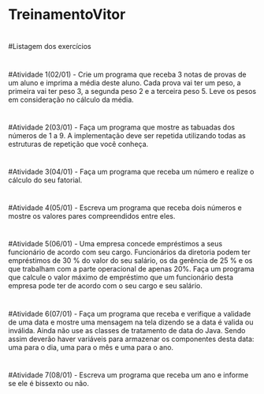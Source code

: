 # TreinamentoVitor
# 
#Listagem dos exercícios
#
#Atividade 1(02/01) - Crie um programa que receba 3 notas de provas de um aluno e imprima a média deste aluno. Cada prova vai ter um peso, a primeira vai ter peso 3, a segunda peso 2 e a terceira peso 5. Leve os pesos em consideração no cálculo da média.
#
#Atividade 2(03/01) - Faça um programa que mostre as tabuadas dos números de 1 a 9. A implementação deve ser repetida utilizando todas as estruturas de repetição que você conheça.
#
#Atividade 3(04/01) - Faça um programa que receba um número e realize o cálculo do seu fatorial.
#
#Atividade 4(05/01) - Escreva um programa que receba dois números e mostre os valores pares compreendidos entre eles.
#
#Atividade 5(06/01) - Uma empresa concede empréstimos a seus funcionário de acordo com seu cargo. Funcionários da diretoria podem ter empréstimos de 30 % do valor do seu salário, os da gerência de 25 % e os que trabalham com a parte operacional de apenas 20%. Faça um programa que calcule o valor máximo de empréstimo que um funcionário desta empresa pode ter de acordo com o seu cargo e seu salário.
#
#Atividade 6(07/01) - Faça um programa que receba e verifique a validade de uma data e mostre uma mensagem na tela dizendo se a data é valida ou inválida. Ainda não use as classes de tratamento de data do Java. Sendo assim deverão haver variáveis para armazenar os componentes desta data: uma para o dia, uma para o mês e uma para o ano.
#
#Atividade 7(08/01) - Escreva um programa que receba um ano e informe se ele é bissexto ou não.